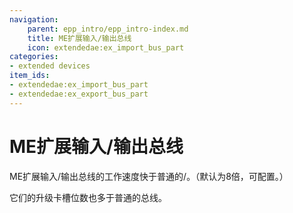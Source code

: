 ```yaml
---
navigation:
    parent: epp_intro/epp_intro-index.md
    title: ME扩展输入/输出总线
    icon: extendedae:ex_import_bus_part
categories:
- extended devices
item_ids:
- extendedae:ex_import_bus_part
- extendedae:ex_export_bus_part
---
```


# ME扩展输入/输出总线

<Row gap="20">
<GameScene zoom="8" background="transparent">
  <ImportStructure src="../structure/cable_ex_import_bus.snbt"></ImportStructure>
</GameScene>
<GameScene zoom="8" background="transparent">
  <ImportStructure src="../structure/cable_ex_export_bus.snbt"></ImportStructure>
</GameScene>
</Row>

ME扩展输入/输出总线的工作速度快于普通的<ItemLink id="ae2:import_bus" />/<ItemLink id="ae2:export_bus" />。（默认为8倍，可配置。）

它们的升级卡槽位数也多于普通的总线。

